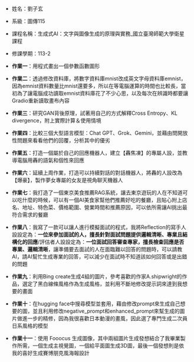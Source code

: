 + 姓名：劉子玄
- 系級：圖傳115
* 課程名稱：生成式AI：文字與圖像生成的原理與實務_國立臺灣師範大學衛星課程
+ 修課學期：113-2


+ **作業一**：用程式畫出一個參數函數圖形
+ **作業二**：透過修改資料庫，將數字資料庫mnist改成英文字母資料庫emnist，因為emnist資料數量比mnist還要多，所以在等電腦運算的時間也比較長，當初為了讓電腦成功讀取emnist資料庫花了不少心思，以及每次在辨識時都要讓Gradio重新讀取畫布內容
+ **作業三**：研究GAN背後原理，試著用自己的方式解釋Cross Entropy、KL divergence，附上實際計算＆使用情境
+ **作業四**：比較三個大型語言模型：Chat GPT、Grok、Gemini，並藉由問開放性問題來看看他們的回覆，分析其中的優劣
+ **作業五**：打造一個屬於自己的回應機器人，建立【轟焦凍】的專屬人設，並教導電腦用轟的語氣和個性來回應
+ **作業六**：延續上周作業，打造可以持續對話的對話機器人，將轟的人設改為【爆豪】，製作夢女專屬的女友是視角聊天機器人
+ **作業七**：我打造了一個東京美食推薦RAG系統，讓去東京遊玩的人在不知道可以吃什麼的時候，可以有一個AI美食家幫他們推薦好吃的餐廳，且貼心附上店名、地址、特色菜、價格範圍、營業時間和推薦原因，可以依所需讓AI挑出最符合需求的餐廳
+ **作業八**：我寫了一款可以讓人進行模擬面試的程式，我將Reflection的寫手人設設定為：**一位來參加面試的人，擅長針對面試問題提供邏輯清晰、專業且結構化的回應**/評估者人設設定為：**一位面試回答審查專家，擅長檢查回應是否專業、邏輯清晰**，讓準備要去面試的人在面臨難以回答的問題時，可以請教AI，請AI幫忙生成專業的回答，可以減少在面試時不知道該如何回答或是出錯的問題
+ **作業九**：利用Bing create生成4組的圖片，參考喜歡的作家A.shipwright的作品，選定了黑白線條風格作為生成風格，並利用不斷地修改提示詞來達到我想要的畫面
+ **作業十**：在hugging face中搜尋模型並套用，藉由修改prompt來生成自己想要的圖，並且利用修改negative_prompt和enhanced_prompt來幫生成的圖片做進一步的精修，因為我很喜歡日本動漫的畫風，因此選了專門生成二次員日系風格的模型
+ **作業十一**：使用 Fooocus 生成圖像，其中兩組圖片生成發想結合了我畢業製作所需，一個生成主視覺圖，一個給平面圖生成3D圖，最後一個發想則是依我的喜好生成賽博朋克風海報設計
